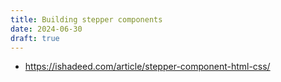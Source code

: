 ```yaml
---
title: Building stepper components
date: 2024-06-30
draft: true
---
```


* <https://ishadeed.com/article/stepper-component-html-css/>
